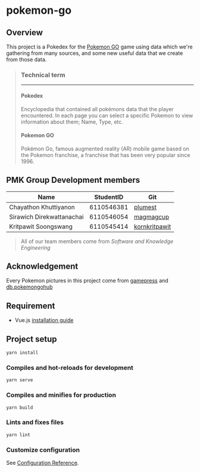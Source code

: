 # pokemon-go

## Overview

This project is a Pokedex for the [Pokemon GO](https://pokemongolive.com/en/) game using data which
we're gathering from many sources, and some new useful data that we create
from those data.

> ### Technical term
>
> -----------
> #### Pokedex
> Encyclopedia that contained all pokémons data that the player encountered. In each page you can select a specific
> Pokemon to view information about them; Name, Type, etc.
> #### Pokemon GO
> Pokémon Go, famous augmented reality (AR) mobile game based on
> the Pokemon franchise, a franchise that has been very popular since 1996.


## PMK Group Development members

|  Name | StudentID   |  Git |
|---|---|---|
| Chayathon Khuttiyanon     | 6110546381    | [plumest](https://github.com/plumest)               |
| Sirawich Direkwattanachai | 6110546054    | [magmagcup](https://github.com/magmagcup)           |
| Kritpawit Soongswang      | 6110545414    | [kornkritpawit](https://github.com/kornkritpawit)   |

> All of our team members come from *Software and Knowledge Engineering*

## Acknowledgement

Every Pokemon pictures in this project come from [gamepress](https://gamepress.gg/pokemongo/pokemon-list)
and [db.pokemongohub](https://db.pokemongohub.net/)

## Requirement

* Vue.js [installation guide](https://vuejs.org/v2/guide/installation.html)

## Project setup
```
yarn install
```

### Compiles and hot-reloads for development
```
yarn serve
```

### Compiles and minifies for production
```
yarn build
```

### Lints and fixes files
```
yarn lint
```

### Customize configuration
See [Configuration Reference](https://cli.vuejs.org/config/).
